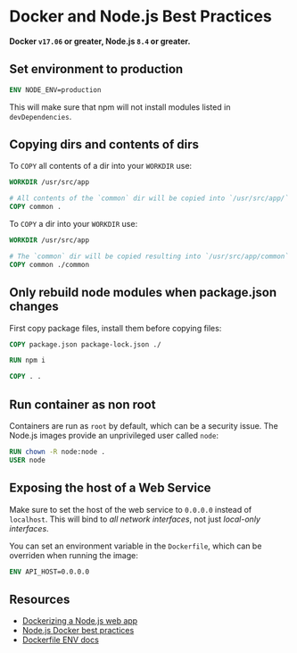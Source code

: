 # Docker and Node.js Best Practices

**Docker `v17.06` or greater, Node.js `8.4` or greater.**

## Set environment to production

```Dockerfile
ENV NODE_ENV=production
```

This will make sure that npm will not install modules listed in `devDependencies`.

## Copying dirs and contents of dirs

To `COPY` all contents of a dir into your `WORKDIR` use:

```Dockerfile
WORKDIR /usr/src/app

# All contents of the `common` dir will be copied into `/usr/src/app/`
COPY common .
```

To `COPY` a dir into your `WORKDIR` use:

```Dockerfile
WORKDIR /usr/src/app

# The `common` dir will be copied resulting into `/usr/src/app/common`
COPY common ./common
```

## Only rebuild node modules when package.json changes

First copy package files, install them before copying files:

```Dockerfile
COPY package.json package-lock.json ./

RUN npm i

COPY . .
```

## Run container as non root

Containers are run as `root` by default, which can be a security issue. The
Node.js images provide an unprivileged user called `node`:

```Dockerfile
RUN chown -R node:node .
USER node
```

## Exposing the host of a Web Service

Make sure to set the host of the web service to `0.0.0.0` instead of `localhost`.
This will bind to _all network interfaces_, not just _local-only interfaces_.

You can set an environment variable in the `Dockerfile`, which can be overriden
when running the image:

```Dockerfile
ENV API_HOST=0.0.0.0
```

## Resources

* [Dockerizing a Node.js web app](https://nodejs.org/en/docs/guides/nodejs-docker-webapp/)
* [Node.js Docker best practices](https://github.com/nodejs/docker-node/blob/master/docs/BestPractices.md)
* [Dockerfile ENV docs](https://docs.docker.com/engine/reference/builder/#env)
